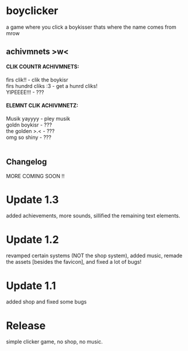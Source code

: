 # boyclicker
a game where you click a boykisser
thats where the name comes from
mrow

## achivmnets >w<
#### CLIK COUNTR ACHIVMNETS:
firs clik!! - clik the boykisr<br>
firs hundrd cliks :3 - get a hunrd cliks!<br>
YIPEEEE!!! - ???<br>
#### ELEMNT CLIK ACHIVMNETZ:
Musik yayyyy - pley musik<br>
goldn boykisr - ???<br>
the golden >.< - ???<br>
omg so shiny - ???<br>
<br>
## Changelog
MORE COMING SOON !!
# Update 1.3 
added achievements, more sounds, sillified the remaining text elements.
# Update 1.2
revamped certain systems (NOT the shop system), added music, remade the assets [besides the favicon], and fixed a lot of bugs!
# Update 1.1
added shop and fixed some bugs
# Release
simple clicker game, no shop, no music.
